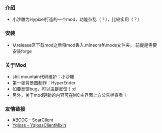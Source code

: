 ### 介绍
- 小沙雕为Hypixel打造的一个mod，功能杂乱（？），比较实用（？）

### 安装
- 从release区下载mod之后将mod丢入.minecraft\mods文件夹，
前提是需要安装forge

### 关于Mod
- shit mountain代码维护：小沙雕
- 第一张背景图制作：HyperEnder
- 如要反馈bug，可以[进群](https://xiaoshadiao.club/qqg)反馈！:d
- 另外，关于mod更新的内容可在MC主界面上方公告栏查看！

### 友情链接
- [ABCOC - SoarClient](https://github.com/ABCOA/Legacy-SoarClient)
- [Yqloss - YqlossClientMixin](https://modrinth.com/mod/yqlossclientmixin)
